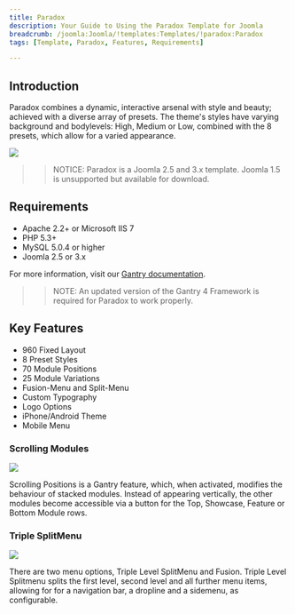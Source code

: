 ```yaml
---
title: Paradox
description: Your Guide to Using the Paradox Template for Joomla
breadcrumb: /joomla:Joomla/!templates:Templates/!paradox:Paradox
tags: [Template, Paradox, Features, Requirements]

---
```


Introduction
-----

Paradox combines a dynamic, interactive arsenal with style and beauty; achieved with a diverse array of presets. The theme's styles have varying background and bodylevels: High, Medium or Low, combined with the 8 presets, which allow for a varied appearance.

![][theme]

>> NOTICE: Paradox is a Joomla 2.5 and 3.x template. Joomla 1.5 is unsupported but available for download.

Requirements
-----

* Apache 2.2+ or Microsoft IIS 7
* PHP 5.3+
* MySQL 5.0.4 or higher
* Joomla 2.5 or 3.x

For more information, visit our [Gantry documentation][gantry].

>> NOTE: An updated version of the Gantry 4 Framework is required for Paradox to work properly.

Key Features
-----

* 960 Fixed Layout  
* 8 Preset Styles  
* 70 Module Positions  
* 25 Module Variations  
* Fusion-Menu and Split-Menu  
* Custom Typography  
* Logo Options  
* iPhone/Android Theme  
* Mobile Menu

### Scrolling Modules

![][scrollingmodules]

Scrolling Positions is a Gantry feature, which, when activated, modifies the behaviour of stacked modules. Instead of appearing vertically, the other modules become accessible via a button for the Top, Showcase, Feature or Bottom Module rows.

### Triple SplitMenu

![][splitmenu]

There are two menu options, Triple Level SplitMenu and Fusion. Triple Level Splitmenu splits the first level, second level and all further menu items, allowing for for a navigation bar, a dropline and a sidemenu, as configurable.

[gantry]: http://www.gantry-framework.org/
[theme]: assets/paradox.jpeg
[scrollingmodules]: assets/scrollingmodules.jpg
[splitmenu]: assets/splitmenu.jpg
[fusion]: assets/fusion.jpg
